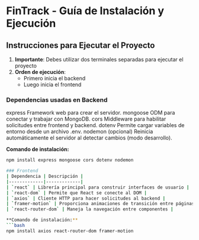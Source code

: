 # FinTrack - Guía de Instalación y Ejecución

## Instrucciones para Ejecutar el Proyecto

1. **Importante**: Debes utilizar dos terminales separadas para ejecutar el proyecto
2. **Orden de ejecución**:
   - Primero inicia el backend
   - Luego inicia el frontend

### Dependencias usadas en Backend
express	Framework web para crear el servidor.
mongoose	ODM para conectar y trabajar con MongoDB.
cors	Middleware para habilitar solicitudes entre frontend y backend.
dotenv	Permite cargar variables de entorno desde un archivo .env.
nodemon (opcional)	Reinicia automáticamente el servidor al detectar cambios (modo desarrollo).

**Comando de instalación:**
```bash
npm install express mongoose cors dotenv nodemon

### Frontend
| Dependencia | Descripción |
|-------------|-------------|
| `react` | Librería principal para construir interfaces de usuario |
| `react-dom` | Permite que React se conecte al DOM |
| `axios` | Cliente HTTP para hacer solicitudes al backend |
| `framer-motion` | Proporciona animaciones de transición entre páginas |
| `react-router-dom` | Maneja la navegación entre componentes |

**Comando de instalación:**
```bash
npm install axios react-router-dom framer-motion
